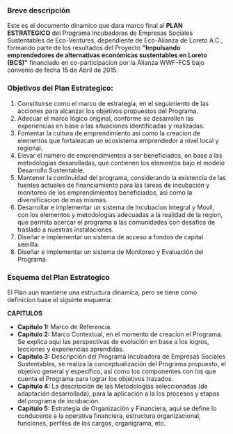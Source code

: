 ### Breve descripción

Este es el documento dinamico que dara marco final al **PLAN ESTRATEGICO**  del Programa Incubadoras de Empresas Sociales Sustentables de Eco-Ventures, dependiente de Eco-Alianza de Loreto A.C., formando parte de los resultados del Proyecto **"Impulsando emprendedores de alternativas económicas sustentables en Loreto \(BCS\)"** financiado en co-participacion por la Alianza WWF-FCS bajo convenio de fecha 15 de Abril de 2015.

### Objetivos del Plan Estrategico:

1. Constituirse como el marco de estrategia, en el seguimiento de las acciones para alcanzar los objetivos propuestos del Programa.
2. Adecuar el marco lógico original, conforme se desarrollen las experiencias en base a las situaciones identificadas y realizadas.
3. Fomentar la cultura de emprendimiento asi como la creacion de elementos que fortalezcan un ecosistema emprendedor a nivel local y regional.
4. Elevar el número de emprendimientos a ser beneficiados, en base a las metodologias desarolladas, que contienen los elementos bajo el modelo Desarrollo Sustentable.
5. Mantener la continuidad del programa, considerando la existencia de las fuentes actuales de financiamiento para las tareas de incubación y monitoreo de los emprendimientos beneficiados, asi como la diversificacion de mas mismas.
6. Desarrollar e implementar un sistema de Incubacion Integral y Movil, con los elementos y metodologias adecuadas a la realidad de la region, que permita acercar el programa a las comunidades con desafios de traslado a nuestras instalaciones.
7. Diseñar e implementar un sistema de acceso a fondos de capital semilla.
8. Diseñar e implementar un sistema de Monitoreo y Evaluación del Programa.

### Esquema del Plan Estrategico

El Plan aun mantiene una estructura dinamica, pero se tiene como definicion base el siguinte esquema:

**CAPITULOS**

* **Capitulo 1:** Marco de Referencia.
* **Capitulo 2:** Marco Contextual, en el momento de creacion el Programa. Se explica aqui  las perspectivas de evolución en base a los logros, lecciones y experiencias aprendidas.
* **Capitulo 3:** Descripción del Programa Incubadora de Empresas Sociales Sustentables, se realiza la conceptualización del Programa propuesto, el objetivo general y específico, así como los componentes con los que cuenta el Programa para lograr los objetivos trazados.
* **Capitulo 4:** La descripción de las Metodologías seleccionadas \(de adaptación desarrollada\), para la aplicación a la los procesos y etapas del programa de incubación.
* **Capitulo 5:** Estrategia de Organización y Financiera, aqui se define lo conducente a la operativa financiera, estructura organizacional, funciones, perfiles de los cargos, organigrama, etc.



